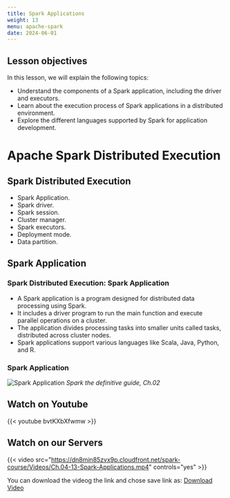 ```yaml
---
title: Spark Applications
weight: 13
menu: apache-spark
date: 2024-06-01
---
```


## Lesson objectives

In this lesson, we will explain the following topics:
- Understand the components of a Spark application, including the driver and executors.
- Learn about the execution process of Spark applications in a distributed environment.
- Explore the different languages supported by Spark for application development.

# Apache Spark Distributed Execution

## Spark Distributed Execution

- Spark Application.
- Spark driver.
- Spark session.
- Cluster manager.
- Spark executors.
- Deployment mode.
- Data partition.

## Spark Application

### Spark Distributed Execution: Spark Application

- A Spark application is a program designed for distributed data processing using Spark.
- It includes a driver program to run the main function and execute parallel operations on a cluster.
- The application divides processing tasks into smaller units called tasks, distributed across cluster nodes.
- Spark applications support various languages like Scala, Java, Python, and R.

### Spark Application

![Spark Application](../Figures/chapter-04/SparkCourse.drawio.jpg)
*Spark the definitive guide, Ch.02*

## Watch on Youtube

{{< youtube bvtKXbXfwmw >}}

## Watch on our Servers

{{< video src="https://dn8min85zvx9p.cloudfront.net/spark-course/Videos/Ch.04-13-Spark-Applications.mp4" controls="yes" >}}

You can download the videog the link and chose save link as: [Download Video](https://dn8min85zvx9p.cloudfront.net/spark-course/Videos/Ch.04-13-Spark-Applications.mp4)
